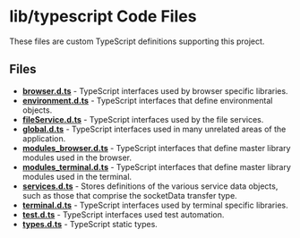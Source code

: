 # lib/typescript Code Files
These files are custom TypeScript definitions supporting this project.

## Files
<!-- Do not edit below this line.  Contents dynamically populated. -->

* **[browser.d.ts](browser.d.ts)**                   - TypeScript interfaces used by browser specific libraries.
* **[environment.d.ts](environment.d.ts)**           - TypeScript interfaces that define environmental objects.
* **[fileService.d.ts](fileService.d.ts)**           - TypeScript interfaces used by the file services.
* **[global.d.ts](global.d.ts)**                     - TypeScript interfaces used in many unrelated areas of the application.
* **[modules_browser.d.ts](modules_browser.d.ts)**   - TypeScript interfaces that define master library modules used in the browser.
* **[modules_terminal.d.ts](modules_terminal.d.ts)** - TypeScript interfaces that define master library modules used in the terminal.
* **[services.d.ts](services.d.ts)**                 - Stores definitions of the various service data objects, such as those that comprise the socketData transfer type.
* **[terminal.d.ts](terminal.d.ts)**                 - TypeScript interfaces used by terminal specific libraries.
* **[test.d.ts](test.d.ts)**                         - TypeScript interfaces used test automation.
* **[types.d.ts](types.d.ts)**                       - TypeScript static types.
